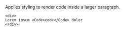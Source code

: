 Applies styling to render code inside a larger paragraph.

```
<div>
Lorem ipsum <Code>code</Code> dolor
</div>
```

